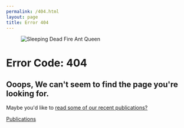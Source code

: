 ```yaml
---
permalink: /404.html
layout: page
title: Error 404
---
```


<div class="container col-xxl-12 px-4 py-5">
    <div class="row flex-lg-row-reverse align-items-center g-5 py-5">
      <div class="col-12 col-sm-12 col-lg-6">
        <figure class="figure">
        <img src="{{site.url}}/img/404/sleeping-dead-fire-ant-queen.jpg" style="max-width: 100%;" class="figure-img img-fluid" alt="Sleeping Dead Fire Ant Queen">
        </figure>
        </div>
      <div class="col-lg-6">
        <h1 class="display-2 fw-bold lh-1 mb-2">Error Code: 404</h1>
        <h2 class="display-6 fw-bold lh-1 mb-3">Ooops, We can't seem to find the page you're looking for.</h2>
        <p class="lead">Maybe you'd like to <a href="{{ site.url }}/publications/">read some of our recent publications?</a></p>
        <div class="d-grid gap-2 d-md-flex justify-content-md-start">
        <a href="{{ site.url }}/publications/" class="btn btn-outline-secondary btn-lg px-4">Publications</a>
        </div>
      </div>
    </div>
  </div>